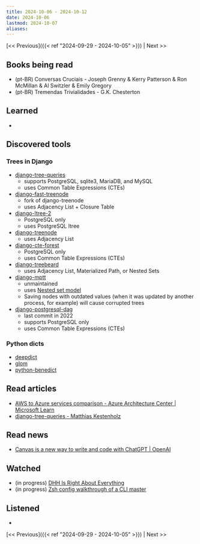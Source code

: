 ```yaml
---
title: 2024-10-06 - 2024-10-12
date: 2024-10-06
lastmod: 2024-10-07
aliases:
---
```


[<< Previous]({{< ref "2024-09-29 - 2024-10-05" >}}) | Next >>


## Books being read
- (pt-BR) Conversas Cruciais - Joseph Grenny & Kerry Patterson & Ron McMillan &
  Al Switzler & Emily Gregory
- (pt-BR) Tremendas Trivialidades - G.K. Chesterton


## Learned
-


## Discovered tools
### Trees in Django
- [django-tree-queries](https://github.com/feincms/django-tree-queries)
    * supports PostgreSQL, sqlite3, MariaDB, and MySQL
    * uses Common Table Expressions (CTEs)
- [django-fast-treenode](https://github.com/TimurKady/django-fast-treenode)
    * fork of django-treenode
    * uses Adjacency List + Closure Table
- [django-ltree-2](https://github.com/baseplate-admin/django-ltree-2)
    * PostgreSQL only
    * uses PostgreSQL ltree
- [django-treenode](https://github.com/fabiocaccamo/django-treenode)
    * uses Adjacency List
- [django-cte-forest](https://github.com/matthiask/django-cte-forest)
    * PostgreSQL only
    * uses Common Table Expressions (CTEs)
- [django-treebeard](https://github.com/django-treebeard/django-treebeard)
    * uses Adjacency List, Materialized Path, or Nested Sets
- [django-mptt](https://github.com/django-mptt/django-mptt)
    * unmaintained
    * uses [Nested set model](https://en.wikipedia.org/wiki/Nested_set_model)
    * Saving nodes with outdated values (when it was updated by another
      process, for example) will cause corrupted trees
- [django-postgresql-dag](https://github.com/OmenApps/django-postgresql-dag)
    * last commit in 2022
    * supports PostgreSQL only
    * uses Common Table Expressions (CTEs)

### Python dicts
- [deepdict](https://github.com/henriquebastos/deepdict)
- [glom](https://github.com/mahmoud/glom)
- [python-benedict](https://github.com/fabiocaccamo/python-benedict)


## Read articles
- [AWS to Azure services comparison - Azure Architecture Center | Microsoft Learn](https://learn.microsoft.com/en-us/azure/architecture/aws-professional/services)
- [django-tree-queries - Matthias Kestenholz](https://406.ch/writing/django-tree-queries)


## Read news
- [Canvas is a new way to write and code with ChatGPT | OpenAI](https://openai.com/index/introducing-canvas/)


## Watched
- (in progress) [DHH Is Right About Everything](https://www.youtube.com/watch?v=mTa2d3OLXhg)
- (in progress) [Zsh config walkthrough of a CLI master](https://www.youtube.com/watch?v=3rCljrDfZ3Y)


## Listened
-


[<< Previous]({{< ref "2024-09-29 - 2024-10-05" >}}) | Next >>
